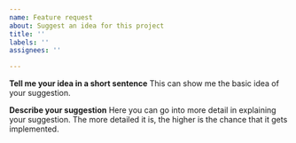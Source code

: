 ```yaml
---
name: Feature request
about: Suggest an idea for this project
title: ''
labels: ''
assignees: ''

---
```


**Tell me your idea in a short sentence**
This can show me the basic idea of your suggestion.

**Describe your suggestion**
Here you can go into more detail in explaining your suggestion. The more detailed it is, the higher is the chance that it gets implemented.
